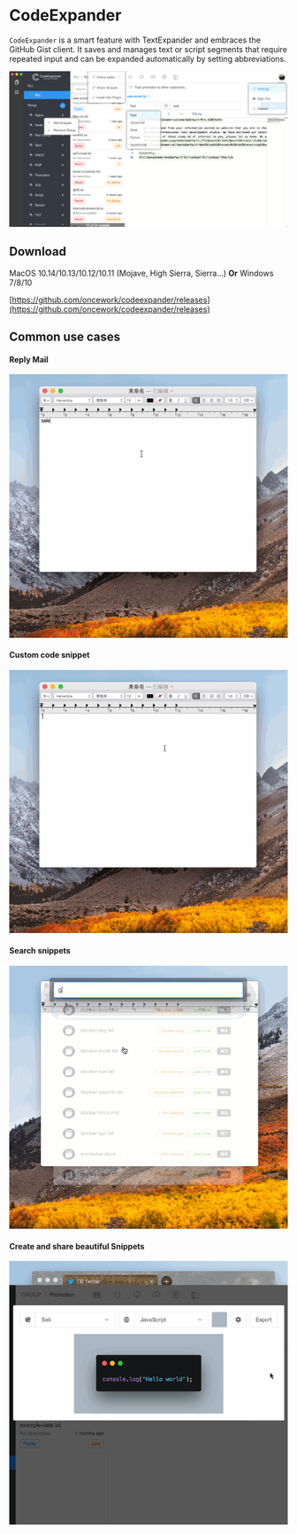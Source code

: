# CodeExpander

`CodeExpander` is a smart feature with TextExpander and embraces the GitHub Gist client. It saves and manages text or script segments that require repeated input and can be expanded automatically by setting abbreviations.

![](.gitbook/assets/map-main.png)

## **Download**

MacOS 10.14/10.13/10.12/10.11 \(Mojave, High Sierra, Sierra...\) **Or** Windows 7/8/10

[https://github.com/oncework/codeexpander/releases](https://github.com/oncework/codeexpander/releases)

## Common use cases

#### Reply Mail

![](.gitbook/assets/fill-in%20%281%29.gif)

####  Custom code snippet

![](.gitbook/assets/custom-snippet.gif)

#### Search snippets

![](.gitbook/assets/search-bar.gif)

#### Create and share beautiful Snippets

![](.gitbook/assets/gene-pic.gif)



